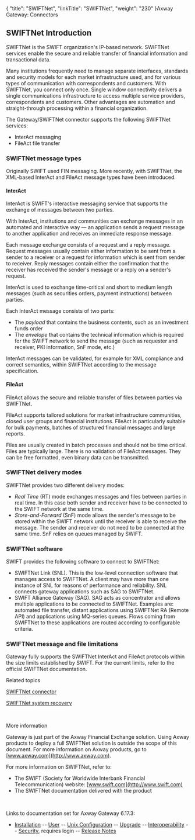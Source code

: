 {
    "title": "SWIFTNet",
    "linkTitle": "SWIFTNet",
    "weight": "230"
}<span class="mc-variable axway_variables.Component_Long_Name variable">Axway Gateway</span>: Connectors

## SWIFTNet Introduction

SWIFTNet is the SWIFT organization's IP-based network. SWIFTNet services enable the secure and reliable transfer of financial information and transactional data.

Many institutions frequently need to manage separate interfaces, standards and security models for each market infrastructure used, and for various types of communication with correspondents and customers. With SWIFTNet, you connect only once. Single window connectivity delivers a single communications infrastructure to access multiple service providers, correspondents and customers. Other advantages are automation and straight-through processing within a financial organization.

The Gateway/SWIFTNet connector supports the following SWIFTNet services:

-   InterAct messaging
-   FileAct file transfer

### SWIFTNet message types

Originally SWIFT used FIN messaging. More recently, with SWIFTNet, the XML-based InterAct and FileAct message types have been introduced.

#### InterAct

InterAct is SWIFT's interactive messaging service that supports the exchange of messages between two parties.

With InterAct, institutions and communities can exchange messages in an automated and interactive way — an application sends a request message to another application and receives an immediate response message.

Each message exchange consists of a request and a reply message. Request messages usually contain either information to be sent from a sender to a receiver or a request for information which is sent from sender to receiver. Reply messages contain either the confirmation that the receiver has received the sender's message or a reply on a sender's request.

InterAct is used to exchange time-critical and short to medium length messages (such as securities orders, payment instructions) between parties.

Each InterAct message consists of two parts:

-   The <span style="font-style: italic;">payload</span> that contains the business contents, such as an investment funds order
-   The <span style="font-style: italic;">envelope</span> that contains the technical information which is required for the SWIFT network to send the message (such as requester and receiver, PKI information, SnF mode, etc.)

InterAct messages can be validated, for example for XML compliance and correct semantics, within SWIFTNet according to the message specification.

#### FileAct

FileAct allows the secure and reliable transfer of files between parties via SWIFTNet.

FileAct supports tailored solutions for market infrastructure communities, closed user groups and financial institutions. FileAct is particularly suitable for bulk payments, batches of structured financial messages and large reports.

Files are usually created in batch processes and should not be time critical. Files are typically large. There is no validation of FileAct messages. They can be free formatted, even binary data can be transmitted.

### SWIFTNet delivery modes

SWIFTNet provides two different delivery modes:

-   <span style="font-style: italic;">Real Time</span> (RT) mode exchanges messages and files between parties in real time. In this case both sender and receiver have to be connected to the SWIFT network at the same time.
-   <span style="font-style: italic;">Store-and-Forward</span> (SnF) mode allows the sender's message to be stored within the SWIFT network until the receiver is able to receive the message. The sender and receiver do not need to be connected at the same time. SnF relies on queues managed by SWIFT.

### SWIFTNet software

SWIFT provides the following software to connect to SWIFTNet:

-   SWIFTNet Link (SNL). This is the low-level connection software that manages access to SWIFTNet. A client may have more than one instance of SNL for reasons of performance and reliability. SNL connects gateway applications such as SAG to SWIFTNet.
-   SWIFT Alliance Gateway (SAG). SAG acts as concentrator and allows multiple applications to be connected to SWIFTNet. Examples are: automated file transfer, distant applications using SWIFTNet RA (Remote API) and applications using MQ-series queues. Flows coming from SWIFTNet to these applications are routed according to configurable criteria.

### SWIFTNet message and file limitations

Gateway fully supports the SWIFTNet InterAct and FileAct protocols within the size limits established by SWIFT. For the current limits, refer to the official SWIFTNet documentation.

Related topics

[SWIFTNet connector](swiftnet_connector)

[SWIFTNet system recovery](swiftnet_sig_list/swiftnet_system_recovery)

 

More information

Gateway is just part of the Axway Financial Exchange solution. Using Axway products to deploy a full SWIFTNet solution is outside the scope of this document. For more information on Axway products, go to [www.axway.com](http://www.axway.com).

For more information on SWIFTNet, refer to:

-   The SWIFT (Society for Worldwide Interbank Financial Telecommunication) website: [www.swift.com](http://www.swift.com)
-   The SWIFTNet documentation delivered with the product

 

Links to documentation set for Axway Gateway <span class="mc-variable axway_variables.Release_Number variable">6.17.3</span>:

-   [Installation](/bundle/Gateway_6173_InstallationGuide_allOS_en_HTML5/page/Content/start_page.htm) -- [User](/bundle/Gateway_6173_UsersGuide_allOS_en_HTML5/page/Content/start_page.htm) -- [Unix Configuration](/bundle/Gateway_6173_ConfigurationGuide_UNIX_en_HTML5/page/Content/start_page.htm) -- [Upgrade](/bundle/Gateway_6173_UpgradeGuide_allOS_en_HTML5/page/Content/start_page.htm) -- [Interoperability](/bundle/Gateway_6173_InteroperabilityGuide_allOS_en_HTML5/page/Content/start_page.htm) -- [Security](/bundle/Gateway_6173_SecurityGuide_allOS_en_HTML5/page/Content/start_page.htm), requires login -- [Release Notes](/bundle/Gateway_6173_ReleaseNotes_allOS_en_HTML5/page/Content/Gateway_ReleaseNotes_allOS_en.htm)
